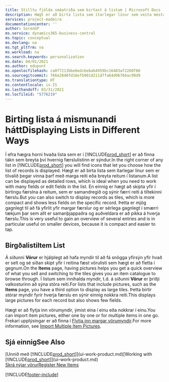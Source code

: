 ```yaml
---
title: Stilltu fjölda smáatriða sem birtast á listum | Microsoft Docs
description: Hægt er að birta lista sem ítarlegar línur sem veita mestar upplýsingar, eða sem reiti sem auðvelt er skima yfir og geta innihaldið smámyndir.
services: project-madeira
documentationcenter: ''
author: SorenGP
ms.service: dynamics365-business-central
ms.topic: conceptual
ms.devlang: na
ms.tgt_pltfrm: na
ms.workload: na
ms.search.keywords: personalization
ms.date: 04/01/2021
ms.author: edupont
ms.openlocfilehash: ca0f7213bbe6edcbebab4959bc16483af2260f86
ms.sourcegitcommit: 766e2840fd16efb901d211d7fa64d96766ac99d9
ms.translationtype: HT
ms.contentlocale: is-IS
ms.lasthandoff: 03/31/2021
ms.locfileid: "5776219"
---
```

# <a name="displaying-lists-in-different-ways"></a><span data-ttu-id="e12b2-103">Birting lista á mismunandi hátt</span><span class="sxs-lookup"><span data-stu-id="e12b2-103">Displaying Lists in Different Ways</span></span>
<span data-ttu-id="e12b2-104">Í efra hægra horni hvaða lista sem er í [!INCLUDE[prod_short](includes/prod_short.md)] er að finna tákn sem breyta því hvernig færslulistinn er sýndur.</span><span class="sxs-lookup"><span data-stu-id="e12b2-104">In the right corner of any list in [!INCLUDE[prod_short](includes/prod_short.md)] you will find icons that let you choose how the list of records is displayed.</span></span> <span data-ttu-id="e12b2-105">Hægt er að birta lista sem ítarlegar línur sem er tilvalið þegar vinna þarf með marga reiti eða breyta reitum í listanum.</span><span class="sxs-lookup"><span data-stu-id="e12b2-105">A list can be displayed as detailed rows, which is ideal when you need to work with many fields or edit fields in the list.</span></span> <span data-ttu-id="e12b2-106">En einnig er hægt að skipta yfir í birtingu færslna á reitum, sem er samandregið og sýnir færri reiti á tiltekinni færslu.</span><span class="sxs-lookup"><span data-stu-id="e12b2-106">But you can also switch to display records as tiles, which is more compact and shows less fields on the specific record.</span></span> <span data-ttu-id="e12b2-107">Þetta er mjög gagnlegt til að fá yfirlit yfir margar færslur og er sérlega gagnlegt í smærri tækjum þar sem allt er samanþjappaðra og auðveldara er að pikka á hverja færslu.</span><span class="sxs-lookup"><span data-stu-id="e12b2-107">This is very useful to gain an overview of several entries and is in particular useful on smaller devices, because it is compact and easier to tap.</span></span>

## <a name="item-list"></a><span data-ttu-id="e12b2-108">Birgðalisti</span><span class="sxs-lookup"><span data-stu-id="e12b2-108">Item List</span></span>
<span data-ttu-id="e12b2-109">Á síðunni **Vörur** er hjálplegt að hafa myndir til að fá snögga yfirsýn yfir hvað er selt og sé síðan skipt yfir í reitina fæst vörulisti sem hægt er að fletta í gegnum.</span><span class="sxs-lookup"><span data-stu-id="e12b2-109">On the **Items** page, having pictures helps you get a quick overview of what you sell and switching to the tiles gives you an item catalogue to browse through.</span></span> <span data-ttu-id="e12b2-110">Í listum sem innihalda myndir, t.d. á síðunni **Vörur** er þriðji valkosturinn að sýna stóra reiti.</span><span class="sxs-lookup"><span data-stu-id="e12b2-110">For lists that include pictures, such as the **Items** page, you have a third option to display as large tiles.</span></span> <span data-ttu-id="e12b2-111">Þetta birtir stórar myndir fyrir hverja færslu en sýnir einnig nokkra reiti.</span><span class="sxs-lookup"><span data-stu-id="e12b2-111">This displays large pictures for each record but also shows few fields.</span></span>

<span data-ttu-id="e12b2-112">Hægt er að flytja inn vörumyndir, ýmist eina í einu eða nokkrar í einu.</span><span class="sxs-lookup"><span data-stu-id="e12b2-112">You can import item pictures, either one by one or for multiple items in one go.</span></span> <span data-ttu-id="e12b2-113">Frekari upplýsingar er að finna í [Flytja inn margar vörumyndir](inventory-how-import-item-pictures.md).</span><span class="sxs-lookup"><span data-stu-id="e12b2-113">For more information, see [Import Multiple Item Pictures](inventory-how-import-item-pictures.md).</span></span>  

## <a name="see-also"></a><span data-ttu-id="e12b2-114">Sjá einnig</span><span class="sxs-lookup"><span data-stu-id="e12b2-114">See Also</span></span>
<span data-ttu-id="e12b2-115">[Unnið með [!INCLUDE[prod_short](includes/prod_short.md)]](ui-work-product.md)</span><span class="sxs-lookup"><span data-stu-id="e12b2-115">[Working with [!INCLUDE[prod_short](includes/prod_short.md)]](ui-work-product.md)</span></span>  
[<span data-ttu-id="e12b2-116">Skrá nýjar vörur</span><span class="sxs-lookup"><span data-stu-id="e12b2-116">Register New Items</span></span>](inventory-how-register-new-items.md)  


[!INCLUDE[footer-include](includes/footer-banner.md)]